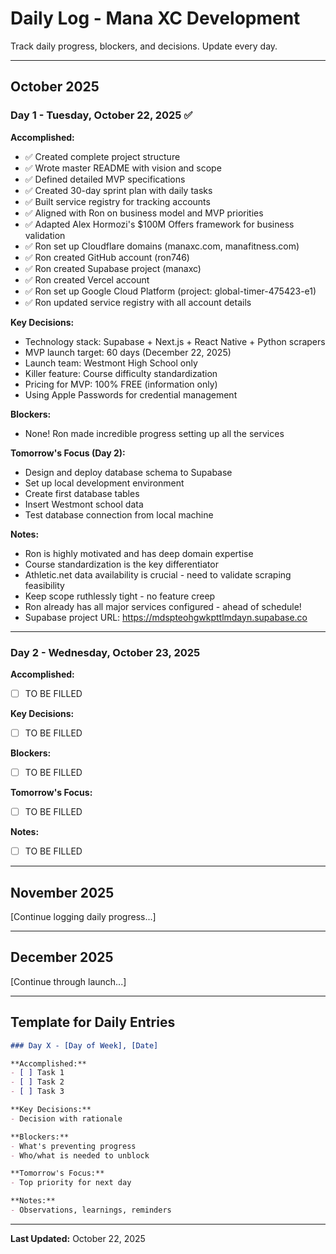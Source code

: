 # Daily Log - Mana XC Development

Track daily progress, blockers, and decisions. Update every day.

---

## October 2025

### Day 1 - Tuesday, October 22, 2025 ✅

**Accomplished:**
- ✅ Created complete project structure
- ✅ Wrote master README with vision and scope
- ✅ Defined detailed MVP specifications
- ✅ Created 30-day sprint plan with daily tasks
- ✅ Built service registry for tracking accounts
- ✅ Aligned with Ron on business model and MVP priorities
- ✅ Adapted Alex Hormozi's $100M Offers framework for business validation
- ✅ Ron set up Cloudflare domains (manaxc.com, manafitness.com)
- ✅ Ron created GitHub account (ron746)
- ✅ Ron created Supabase project (manaxc)
- ✅ Ron created Vercel account
- ✅ Ron set up Google Cloud Platform (project: global-timer-475423-e1)
- ✅ Ron updated service registry with all account details

**Key Decisions:**
- Technology stack: Supabase + Next.js + React Native + Python scrapers
- MVP launch target: 60 days (December 22, 2025)
- Launch team: Westmont High School only
- Killer feature: Course difficulty standardization
- Pricing for MVP: 100% FREE (information only)
- Using Apple Passwords for credential management

**Blockers:**
- None! Ron made incredible progress setting up all the services

**Tomorrow's Focus (Day 2):**
- Design and deploy database schema to Supabase
- Set up local development environment
- Create first database tables
- Insert Westmont school data
- Test database connection from local machine

**Notes:**
- Ron is highly motivated and has deep domain expertise
- Course standardization is the key differentiator
- Athletic.net data availability is crucial - need to validate scraping feasibility
- Keep scope ruthlessly tight - no feature creep
- Ron already has all major services configured - ahead of schedule!
- Supabase project URL: https://mdspteohgwkpttlmdayn.supabase.co

---

### Day 2 - Wednesday, October 23, 2025

**Accomplished:**
- [ ] TO BE FILLED

**Key Decisions:**
- [ ] TO BE FILLED

**Blockers:**
- [ ] TO BE FILLED

**Tomorrow's Focus:**
- [ ] TO BE FILLED

**Notes:**
- [ ] TO BE FILLED

---

## November 2025

[Continue logging daily progress...]

---

## December 2025

[Continue through launch...]

---

## Template for Daily Entries

```markdown
### Day X - [Day of Week], [Date]

**Accomplished:**
- [ ] Task 1
- [ ] Task 2
- [ ] Task 3

**Key Decisions:**
- Decision with rationale

**Blockers:**
- What's preventing progress
- Who/what is needed to unblock

**Tomorrow's Focus:**
- Top priority for next day

**Notes:**
- Observations, learnings, reminders
```

---

**Last Updated:** October 22, 2025
